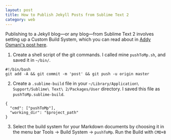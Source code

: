 ```yaml
---
layout: post
title: How to Publish Jekyll Posts from Sublime Text 2
category: web
---
```


Publishing to a Jekyll blog—or any blog—from Sublime Text 2 involves setting up a Custom Build System, which you can read about in [Addy Osmani's post here][1].

[1]: http://addyosmani.com/blog/custom-sublime-text-build-systems-for-popular-tools-and-languages/

1. Create a shell script of the git commands. I called mine `pushToMp.sh`, and saved it in `~/bin/`.

```
#!/bin/bash
git add -A && git commit -m 'post' && git push -u origin master
```

2. Create a `.sublime-build` file in your `~/Library/Application\ Support/Sublime\ Text\ 2/Packages/User` directory. I saved this file as `pushToMp.sublime-build`.

```
{
  "cmd": ["pushToMp"],
  "working_dir": "$project_path"
}
```

3. Select the build system for your Markdown documents by choosing it in the menu bar Tools -> Build System -> `pushToMp`. Run the Build with `CMD+B`
